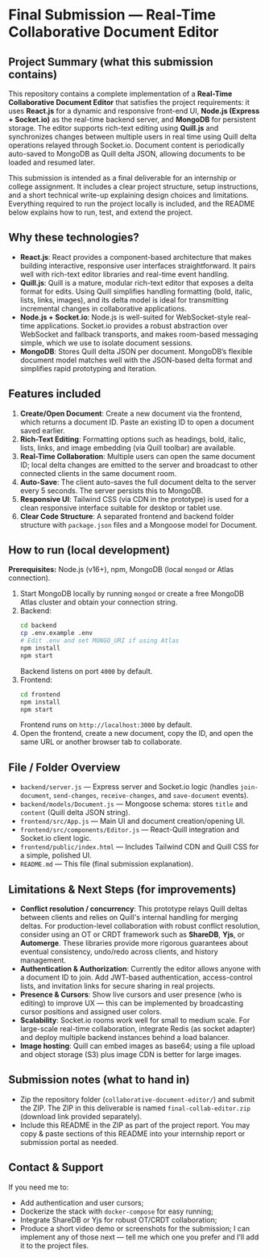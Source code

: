 # Final Submission — Real-Time Collaborative Document Editor

## Project Summary (what this submission contains)
This repository contains a complete implementation of a **Real-Time Collaborative Document Editor** that satisfies the project requirements: it uses **React.js** for a dynamic and responsive front-end UI, **Node.js (Express + Socket.io)** as the real-time backend server, and **MongoDB** for persistent storage. The editor supports rich-text editing using **Quill.js** and synchronizes changes between multiple users in real time using Quill delta operations relayed through Socket.io. Document content is periodically auto-saved to MongoDB as Quill delta JSON, allowing documents to be loaded and resumed later.

This submission is intended as a final deliverable for an internship or college assignment. It includes a clear project structure, setup instructions, and a short technical write-up explaining design choices and limitations. Everything required to run the project locally is included, and the README below explains how to run, test, and extend the project.

## Why these technologies?
- **React.js**: React provides a component-based architecture that makes building interactive, responsive user interfaces straightforward. It pairs well with rich-text editor libraries and real-time event handling.
- **Quill.js**: Quill is a mature, modular rich-text editor that exposes a delta format for edits. Using Quill simplifies handling formatting (bold, italic, lists, links, images), and its delta model is ideal for transmitting incremental changes in collaborative applications.
- **Node.js + Socket.io**: Node.js is well-suited for WebSocket-style real-time applications. Socket.io provides a robust abstraction over WebSocket and fallback transports, and makes room-based messaging simple, which we use to isolate document sessions.
- **MongoDB**: Stores Quill delta JSON per document. MongoDB’s flexible document model matches well with the JSON-based delta format and simplifies rapid prototyping and iteration.

## Features included
1. **Create/Open Document**: Create a new document via the frontend, which returns a document ID. Paste an existing ID to open a document saved earlier.
2. **Rich-Text Editing**: Formatting options such as headings, bold, italic, lists, links, and image embedding (via Quill toolbar) are available.
3. **Real-Time Collaboration**: Multiple users can open the same document ID; local delta changes are emitted to the server and broadcast to other connected clients in the same document room.
4. **Auto-Save**: The client auto-saves the full document delta to the server every 5 seconds. The server persists this to MongoDB.
5. **Responsive UI**: Tailwind CSS (via CDN in the prototype) is used for a clean responsive interface suitable for desktop or tablet use.
6. **Clear Code Structure**: A separated frontend and backend folder structure with `package.json` files and a Mongoose model for Document.

## How to run (local development)
**Prerequisites:** Node.js (v16+), npm, MongoDB (local `mongod` or Atlas connection).
1. Start MongoDB locally by running `mongod` or create a free MongoDB Atlas cluster and obtain your connection string.
2. Backend:
   ```bash
   cd backend
   cp .env.example .env
   # Edit .env and set MONGO_URI if using Atlas
   npm install
   npm start
   ```
   Backend listens on port `4000` by default.
3. Frontend:
   ```bash
   cd frontend
   npm install
   npm start
   ```
   Frontend runs on `http://localhost:3000` by default.
4. Open the frontend, create a new document, copy the ID, and open the same URL or another browser tab to collaborate.

## File / Folder Overview
- `backend/server.js` — Express server and Socket.io logic (handles `join-document`, `send-changes`, `receive-changes`, and `save-document` events).
- `backend/models/Document.js` — Mongoose schema: stores `title` and `content` (Quill delta JSON string).
- `frontend/src/App.js` — Main UI and document creation/opening UI.
- `frontend/src/components/Editor.js` — React-Quill integration and Socket.io client logic.
- `frontend/public/index.html` — Includes Tailwind CDN and Quill CSS for a simple, polished UI.
- `README.md` — This file (final submission explanation).

## Limitations & Next Steps (for improvements)
- **Conflict resolution / concurrency**: This prototype relays Quill deltas between clients and relies on Quill's internal handling for merging deltas. For production-level collaboration with robust conflict resolution, consider using an OT or CRDT framework such as **ShareDB**, **Yjs**, or **Automerge**. These libraries provide more rigorous guarantees about eventual consistency, undo/redo across clients, and history management.
- **Authentication & Authorization**: Currently the editor allows anyone with a document ID to join. Add JWT-based authentication, access-control lists, and invitation links for secure sharing in real projects.
- **Presence & Cursors**: Show live cursors and user presence (who is editing) to improve UX — this can be implemented by broadcasting cursor positions and assigned user colors.
- **Scalability**: Socket.io rooms work well for small to medium scale. For large-scale real-time collaboration, integrate Redis (as socket adapter) and deploy multiple backend instances behind a load balancer.
- **Image hosting**: Quill can embed images as base64; using a file upload and object storage (S3) plus image CDN is better for large images.

## Submission notes (what to hand in)
- Zip the repository folder (`collaborative-document-editor/`) and submit the ZIP. The ZIP in this deliverable is named `final-collab-editor.zip` (download link provided separately).
- Include this README in the ZIP as part of the project report. You may copy & paste sections of this README into your internship report or submission portal as needed.

## Contact & Support
If you need me to:
- Add authentication and user cursors;
- Dockerize the stack with `docker-compose` for easy running;
- Integrate ShareDB or Yjs for robust OT/CRDT collaboration;
- Produce a short video demo or screenshots for the submission;
I can implement any of those next — tell me which one you prefer and I’ll add it to the project files.
